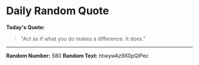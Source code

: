 # Daily Random Quote

**Today's Quote:**
> "Act as if what you do makes a difference. It does."

---

**Random Number:** 580
**Random Text:** htwywAz9X0pQlPec
